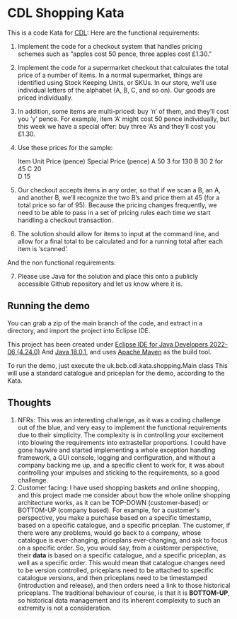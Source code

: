 CDL Shopping Kata
=================

This is a code Kata for [CDL](http://www.cdl.co.uk/): Here are the functional requirements:

 1. Implement the code for a checkout system that handles pricing schemes such as “apples cost 50 pence, three apples cost £1.30.”
 2. Implement the code for a supermarket checkout that calculates the total price of a number of items. In a normal supermarket, things are identified using Stock Keeping Units, or SKUs. In our store, we’ll use individual letters of the alphabet (A, B, C, and so on). Our goods are priced individually. 
 3. In addition, some items are multi-priced: buy ‘n’ of them, and they’ll cost you ‘y’ pence. For example, item ‘A’ might cost 50 pence individually, but this week we have a special offer: buy three ‘A’s and they’ll cost you £1.30. 
 4. Use these prices for the sample:

	Item	Unit Price (pence)	Special Price (pence)
	A	50	3 for 130
	B	30	2 for 45
	C	20	
	D	15	
 5. Our checkout accepts items in any order, so that if we scan a B, an A, and another B, we’ll recognize the two B’s and price them at 45 (for a total price so far of 95). Because the pricing changes frequently, we need to be able to pass in a set of pricing rules each time we start handling a checkout transaction.
 6. The solution should allow for items to input at the command line, and allow for a final total to be calculated and for a running total after each item is ‘scanned’.

And the non functional requirements:

7. Please use Java for the solution and place this onto a publicly accessible Github repository and let us know where it is.


Running the demo
----------------

You can grab a zip of the main branch of the code, and extract in a directory, and import the project into Eclipse IDE.

This project has been created under [Eclipse IDE for Java Developers 2022-06 (4.24.0)](https://www.eclipse.org/downloads/packages/release/2022-06/r/eclipse-ide-java-developers)
And [Java 18.0.1](https://jdk.java.net/18/), and uses [Apache Maven](https://maven.apache.org/) as the build tool.

To run the demo, just execute the uk.bcb.cdl.kata.shopping.Main class
This will use a standard catalogue and priceplan for the demo, according to the Kata.


Thoughts
--------

1. NFRs:
This was an interesting challenge, as it was a coding challenge out of the blue, and very easy to implement the functional requirements
due to their simplicity. The complexity is in controlling your excitement into blowing the requirements into extrastellar proportions. I could have
gone haywire and started implementing a whole exception handling framework, a GUI console, logging and configuration, and without a company
backing me up, and a specific client to work for, it was about controlling your impulses and sticking to the requirements, so a good challenge.
2. Customer facing:
I have used shopping baskets and online shopping, and this project made me consider about how the whole online shopping architecture works, as
it can be TOP-DOWN (customer-based) or BOTTOM-UP (company based). For example, for a customer's perspective, you make a purchase based on a
specific timestamp, based on a specific catalogue, and a specific priceplan. The customer, if there were any problems, would go back to a company,
whose catalogue is ever-changing, priceplans ever-changing, and ask to focus on a specific order. So, you would say, from a customer perspective,
their **data** is based on a specific catalogue, and a specific priceplan, as well as a specific order. This would mean that catalogue changes need to be
version controlled, priceplans need to be attached to specific catalogue versions, and then priceplans need to be timestamped (introduction and release),
and then orders need a link to those historical priceplans. The traditional behaviour of course, is that it is **BOTTOM-UP**, so historical data
management and its inherent complexity to such an extremity is not a consideration.

